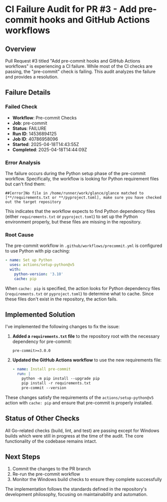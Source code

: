 # CI Failure Audit for PR #3 - Add pre-commit hooks and GitHub Actions workflows

## Overview
Pull Request #3 titled "Add pre-commit hooks and GitHub Actions workflows" is experiencing a CI failure. While most of the CI checks are passing, the "pre-commit" check is failing. This audit analyzes the failure and provides a resolution.

## Failure Details

### Failed Check
- **Workflow**: Pre-commit Checks
- **Job**: pre-commit
- **Status**: FAILURE
- **Run ID**: 14536894125
- **Job ID**: 40786958096
- **Started**: 2025-04-18T14:43:55Z
- **Completed**: 2025-04-18T14:44:09Z

### Error Analysis
The failure occurs during the Python setup phase of the pre-commit workflow. Specifically, the workflow is looking for Python requirement files but can't find them:

```
##[error]No file in /home/runner/work/glance/glance matched to [**/requirements.txt or **/pyproject.toml], make sure you have checked out the target repository
```

This indicates that the workflow expects to find Python dependency files (either `requirements.txt` or `pyproject.toml`) to set up the Python environment properly, but these files are missing in the repository.

### Root Cause
The pre-commit workflow in `.github/workflows/precommit.yml` is configured to use Python with pip caching:

```yaml
- name: Set up Python
  uses: actions/setup-python@v5
  with:
    python-version: '3.10'
    cache: pip
```

When `cache: pip` is specified, the action looks for Python dependency files (`requirements.txt` or `pyproject.toml`) to determine what to cache. Since these files don't exist in the repository, the action fails.

## Implemented Solution

I've implemented the following changes to fix the issue:

1. **Added a `requirements.txt` file** to the repository root with the necessary dependency for pre-commit:
   ```
   pre-commit>=3.0.0
   ```

2. **Updated the GitHub Actions workflow** to use the new requirements file:
   ```yaml
   - name: Install pre-commit
     run: |
       python -m pip install --upgrade pip
       pip install -r requirements.txt
       pre-commit --version
   ```

These changes satisfy the requirements of the `actions/setup-python@v5` action with `cache: pip` and ensure that pre-commit is properly installed.

## Status of Other Checks

All Go-related checks (build, lint, and test) are passing except for Windows builds which were still in progress at the time of the audit. The core functionality of the codebase remains intact.

## Next Steps

1. Commit the changes to the PR branch
2. Re-run the pre-commit workflow
3. Monitor the Windows build checks to ensure they complete successfully

The implementation follows the standards defined in the repository's development philosophy, focusing on maintainability and automation.
